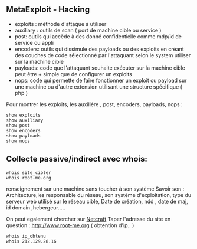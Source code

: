 ## MetaExploit - Hacking

  - exploits : méthode d'attaque à utiliser
  - auxiliary : outils de scan ( port de machine cible ou service )
  - post: outils qui accède à des donné confidentielle comme mdp/id de service ou appli
  - encoders: outils qui dissimule des payloads ou des exploits en créant des couches de code sélectionné par l'attaquant selon le system utiliser sur la machine cible
  - payloads: code que l'attaquant souhaite exécuter sur la machine cible peut être + simple que de configurer un exploits
  - nops: code qui permette de faire fonctionner un exploit ou payload sur une machine ou d'autre extension utilisant une structure spécifique ( php )

Pour montrer les exploits, les auxiliére , post, encoders, payloads, nops :

    show exploits
    show auxiliary
    show post
    show encoders
    show payloads
    show nops


## Collecte passive/indirect avec whois:


    whois site_cibler
    whois root-me.org

renseignement sur une machine sans toucher à son système
Savoir son : Architecture,les responsable du réseau, son système d'exploitation,
type du serveur web utilisé sur le réseau cible,
Date de création, ndd , date de maj, id domain ,hebergeur.....

On peut egalement chercher sur [Netcraft](https://searchdns.netcraft.com/)
Taper l'adresse du site en question : http://www.root-me.org
( obtention d'ip.. )

    whois ip_obtenu
    whois 212.129.28.16
